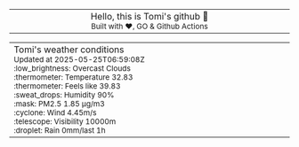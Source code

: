 
<div align="center">
<table>
<tbody>
<td align="center">
<img width="2000" height="0"><br>
Hello, this is Tomi's github 👋<br>
<sup>Built with ❤️, GO & Github Actions</sup><br>
<img width="2000" height="0">
</td>
</tbody>
</table>
</div>
<table>
<tbody>
<td align="left">
<img width="2000" height="0"><br>
Tomi's weather conditions<br>
<sup>Updated at 2025-05-25T06:59:08Z</sup><br>
<sup>:low_brightness: Overcast Clouds</sup><br>
<sup>:thermometer: Temperature 32.83 </sup><br>
<sup>:thermometer: Feels like 39.83</sup><br>
<sup>:sweat_drops: Humidity 90%</sup><br>
<sup>:mask: PM2.5 1.85 μg/m3</sup><br>
<sup>:cyclone: Wind 4.45m/s </sup><br>
<sup>:telescope: Visibility 10000m </sup><br>
<sup>:droplet: Rain 0mm/last 1h </sup><br>
<img width="2000" height="0">
</td>
<td align="left">
<img width="2000" height="0"><br>
<br>
<img width="2000" height="0">
</td>
</tbody>
</table>
</div>
    